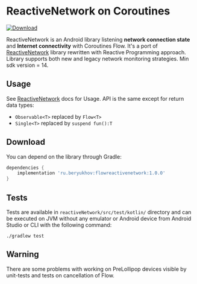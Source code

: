 # ReactiveNetwork on Coroutines
[![Download](https://api.bintray.com/packages/andreyberyukhov/FlowReactiveNetwork/FlowReactiveNetwork/images/download.svg) ](https://bintray.com/andreyberyukhov/FlowReactiveNetwork/FlowReactiveNetwork/_latestVersion)

ReactiveNetwork is an Android library listening **network connection state** and **Internet connectivity** with Coroutines Flow. It's a port of [ReactiveNetwork](https://github.com/pwittchen/ReactiveNetwork) library rewritten with Reactive Programming approach. Library supports both new and legacy network monitoring strategies. Min sdk version = 14.

Usage
-----
See [ReactiveNetwork](https://github.com/pwittchen/ReactiveNetwork) docs for Usage. API is the same except for return data types:
- `Observable<T>` replaced by `Flow<T>`
- `Single<T>` replaced by `suspend fun():T`

Download
--------

You can depend on the library through Gradle:

```groovy
dependencies {
    implementation 'ru.beryukhov:flowreactivenetwork:1.0.0'
}
```

Tests
-----

Tests are available in `reactiveNetwork/src/test/kotlin/` directory and can be executed on JVM without any emulator or Android device from Android Studio or CLI with the following command:

```
./gradlew test
```

Warning
-----

There are some problems with working on PreLollipop devices visible by unit-tests and tests on cancellation of Flow.
